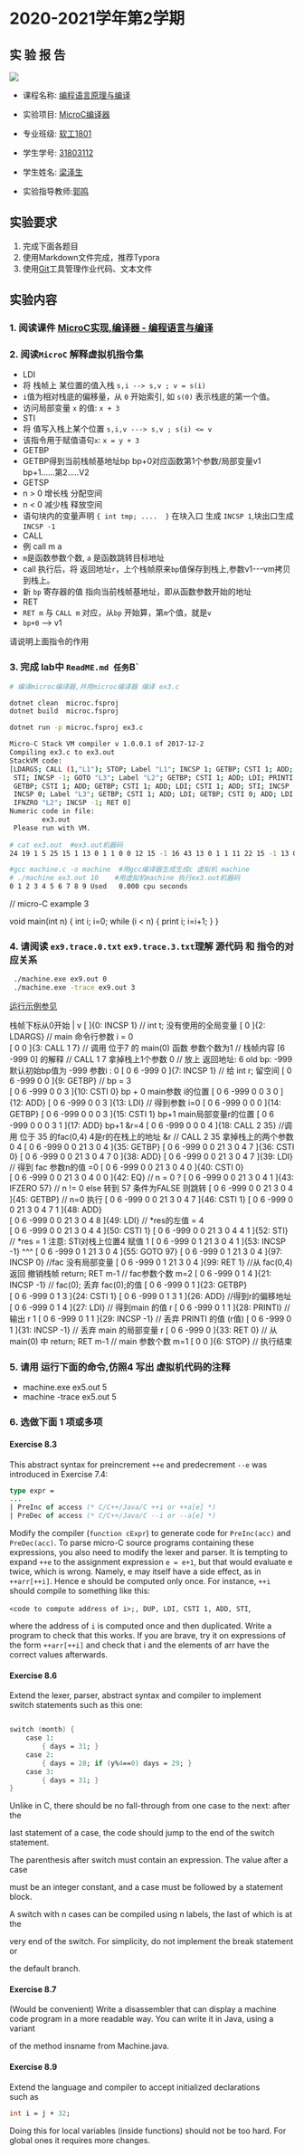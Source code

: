 # 2020-2021学年第2学期

##  实 验 报 告

![](zucc.png)

-   课程名称: <u>编程语言原理与编译</u>

-   实验项目: <u>MicroC编译器</u>

-   专业班级: <u>软工1801</u>

-   学生学号: <u>31803112</u>

-   学生姓名: <u>梁泽生</u>

-   实验指导教师:<u>郭鸣</u>

## 实验要求

1. 完成下面各题目
2. 使用Markdown文件完成，推荐Typora
3. 使用[Git](https://learngitbranching.js.org/)工具管理作业代码、文本文件

## 实验内容

### 1.  阅读课件 [MicroC实现,编译器 - 编程语言与编译](http://sigcc.gitee.io/plc2021/#/07/microc.compiler)

### 2.  阅读`MicroC` 解释虚拟机指令集

-   LDI
-   将 栈帧上 某位置的值入栈 `s,i --> s,v ; v = s(i)`
-   `i`值为相对栈底的偏移量，从 `0` 开始索引, 如 `s(0)` 表示栈底的第一个值。
-   访问局部变量 `x` 的值: `x + 3`
-   STI
-   将 值写入栈上某个位置 `s,i,v ---> s,v ; s(i) <= v`
-   该指令用于赋值语句`x`: `x = y + 3`
-   GETBP
-   GETBP得到当前栈帧基地址bp
    bp+0对应函数第1个参数/局部变量v1
    bp+1......第2.....V2
-   GETSP
-   n > 0 增长栈 分配空间
-   n < 0 减少栈 释放空间
-   语句块内的变量声明 `{ int tmp; ....  }` 在块入口 生成 `INCSP 1`,块出口生成 `INCSP -1`
-   CALL
-   例 call m a
-   `m`是函数参数个数, `a` 是函数跳转目标地址
-   call 执行后，将 返回地址`r`，上个栈帧原来`bp`值保存到栈上,参数v1---vm拷贝到栈上。
-   新 `bp` 寄存器的值 指向当前栈帧基地址，即从函数参数开始的地址
-   RET
-   `RET m` 与 `CALL m` 对应，从`bp` 开始算，第`m`个值，就是`v`
-   `bp+0` --> v1

请说明上面指令的作用

### 3.  完成 lab中 `ReadME.md 任务`B`



```sh
# 编译microc编译器,并用microc编译器 编译 ex3.c 

dotnet clean  microc.fsproj
dotnet build  microc.fsproj

dotnet run -p microc.fsproj ex3.c

Micro-C Stack VM compiler v 1.0.0.1 of 2017-12-2
Compiling ex3.c to ex3.out
StackVM code:
[LDARGS; CALL (1,"L1"); STOP; Label "L1"; INCSP 1; GETBP; CSTI 1; ADD; CSTI 0;
 STI; INCSP -1; GOTO "L3"; Label "L2"; GETBP; CSTI 1; ADD; LDI; PRINTI; INCSP -1;
 GETBP; CSTI 1; ADD; GETBP; CSTI 1; ADD; LDI; CSTI 1; ADD; STI; INCSP -1;
 INCSP 0; Label "L3"; GETBP; CSTI 1; ADD; LDI; GETBP; CSTI 0; ADD; LDI; LT;
 IFNZRO "L2"; INCSP -1; RET 0]
Numeric code in file:
        ex3.out  
 Please run with VM.
 
# cat ex3.out  #ex3.out机器码
24 19 1 5 25 15 1 13 0 1 1 0 0 12 15 -1 16 43 13 0 1 1 11 22 15 -1 13 0 1 1 13 0 1 1 11 0 1 1 12 15 -1 15 0 13 0 1 1 11 13 0 0 1 11 7 18 18 15 -1 21 0

#gcc machine.c -o machine  #用gcc编译器生成生成c 虚拟机 machine
# ./machine ex3.out 10    #用虚拟机machine 执行ex3.out机器码
0 1 2 3 4 5 6 7 8 9 Used   0.000 cpu seconds
```

// micro-C example 3

void main(int n) { 
  int i; 
  i=0; 
  while (i < n) { 
    print i; 
    i=i+1;
  } 
}

### 4.  请阅读 `ex9.trace.0.txt` `ex9.trace.3.txt`理解 源代码 和 指令的对应关系

```sh
 ./machine.exe ex9.out 0
 ./machine.exe -trace ex9.out 3
```
[运行示例参见](http://sigcc.gitee.io/plc2021/#/05/microc.compiler?id=the-code-generated-for-ex9c)

栈帧下标从0开始
 |
 v
[ ]{0: INCSP 1}               // int t;  没有使用的全局变量
[ 0 ]{2: LDARGS}              // main 命令行参数 i = 0    
[ 0 0 ]{3: CALL 1 7}          // 调用 位于7 的 main(0) 函数 参数个数为1
                              // 栈帧内容 [6 -999 0] 的解释
                              // CALL 1 7 拿掉栈上1个参数 0 
                              // 放上 返回地址: 6
                                      old bp: -999   默认初始bp值为 -999
                                       参数i : 0
[ 0 6 -999 0 ]{7: INCSP 1}    // 给 int  r; 留空间
[ 0 6 -999 0 0 ]{9: GETBP}    // bp = 3   
[ 0 6 -999 0 0 3 ]{10: CSTI 0}   bp + 0   main参数 i的位置
[ 0 6 -999 0 0 3 0 ]{12: ADD}
[ 0 6 -999 0 0 3 ]{13: LDI}   //  得到参数 i=0
[ 0 6 -999 0 0 0 ]{14: GETBP}
[ 0 6 -999 0 0 0 3 ]{15: CSTI 1}  bp+1  main局部变量r的位置 
[ 0 6 -999 0 0 0 3 1 ]{17: ADD}   bp+1   &r=4
[ 0 6 -999 0 0 0 4 ]{18: CALL 2 35}   //调用 位于 35 的fac(0,4)  4是r的在栈上的地址 &r
                                      // CALL 2 35 拿掉栈上的两个参数 0 4
[ 0 6 -999 0 0 21 3 0 4 ]{35: GETBP}
[ 0 6 -999 0 0 21 3 0 4 7 ]{36: CSTI 0}
[ 0 6 -999 0 0 21 3 0 4 7 0 ]{38: ADD}
[ 0 6 -999 0 0 21 3 0 4 7 ]{39: LDI}   // 得到 fac 参数n的值 =0
[ 0 6 -999 0 0 21 3 0 4 0 ]{40: CSTI 0}   
[ 0 6 -999 0 0 21 3 0 4 0 0 ]{42: EQ}     //  n = 0 ?
[ 0 6 -999 0 0 21 3 0 4 1 ]{43: IFZERO 57}  // n != 0  else 转到 57 条件为FALSE 则跳转
[ 0 6 -999 0 0 21 3 0 4 ]{45: GETBP}         // n=0 执行
[ 0 6 -999 0 0 21 3 0 4 7 ]{46: CSTI 1}
[ 0 6 -999 0 0 21 3 0 4 7 1 ]{48: ADD}  
[ 0 6 -999 0 0 21 3 0 4 8 ]{49: LDI}    // *res的左值 = 4  
[ 0 6 -999 0 0 21 3 0 4 4 ]{50: CSTI 1}
[ 0 6 -999 0 0 21 3 0 4 4 1 ]{52: STI}  // *res = 1  注意: STI对栈上位置4 赋值 1
[ 0 6 -999 0 1 21 3 0 4 1 ]{53: INCSP -1}
            ^^^
[ 0 6 -999 0 1 21 3 0 4 ]{55: GOTO 97}
[ 0 6 -999 0 1 21 3 0 4 ]{97: INCSP 0}  //fac 没有局部变量
[ 0 6 -999 0 1 21 3 0 4 ]{99: RET 1}    //从 fac(0,4)返回 撤销栈帧  return; RET m-1                                         //                    fac参数个数 m=2
[ 0 6 -999 0 1 4 ]{21: INCSP -1}       //  fac(0); 丢弃 fac(0);的值 
[ 0 6 -999 0 1 ]{23: GETBP}             
[ 0 6 -999 0 1 3 ]{24: CSTI 1}
[ 0 6 -999 0 1 3 1 ]{26: ADD}          //得到r的偏移地址  
[ 0 6 -999 0 1 4 ]{27: LDI}           // 得到main 的值 r
[ 0 6 -999 0 1 1 ]{28: PRINTI}       //输出 r
1 [ 0 6 -999 0 1 1 ]{29: INCSP -1}   // 丢弃 PRINTI 的值 (r值) 
[ 0 6 -999 0 1 ]{31: INCSP -1}  // 丢弃 main 的局部变量 r
[ 0 6 -999 0 ]{33: RET 0}          //  从main(0) 中 return; RET m-1
                                             // main 参数个数 m=1 
[ 0 0 ]{6: STOP}             // 执行结束                  





### 5.  请用 运行下面的命令,仿照4 写出 虚拟机代码的注释

-   machine.exe ex5.out 5
-   machine -trace ex5.out 5

### 6. 选做下面 1 项或多项

#### Exercise 8.3

This abstract syntax for preincrement `++e` and predecrement `--e` was
introduced in Exercise 7.4:

```fsharp
type expr =
...
| PreInc of access (* C/C++/Java/C ++i or ++a[e] *)
| PreDec of access (* C/C++/Java/C --i or --a[e] *)
```
Modify the compiler (`function cExpr`) to generate code for `PreInc(acc)` and
`PreDec(acc)`. To parse micro-C source programs containing these expressions,
you also need to modify the lexer and parser.
It is tempting to expand `++e` to the assignment expression `e = e+1`, but that
would evaluate e twice, which is wrong. Namely, e may itself have a side effect, as
in `++arr[++i]`.
Hence e should be computed only once. For instance, `++i` should compile to
something like this: 

`<code to compute address of i>;, DUP, LDI, CSTI 1, ADD, STI`, 

where the address of `i` is computed once and then duplicated.
Write a program to check that this works. If you are brave, try it on expressions of
the form `++arr[++i]` and check that i and the elements of arr have the correct
values afterwards.

#### Exercise 8.6

Extend the lexer, parser, abstract syntax and compiler to implement\
switch statements such as this one:

```fsharp

switch (month) {
    case 1:
        { days = 31; }
    case 2:
        { days = 28; if (y%4==0) days = 29; }
    case 3:
        { days = 31; }
}
```

Unlike in C, there should be no fall-through from one case to the next: after the

last statement of a case, the code should jump to the end of the switch statement.

The parenthesis after switch must contain an expression. The value after a case

must be an integer constant, and a case must be followed by a statement block.

A switch with n cases can be compiled using n labels, the last of which is at the

very end of the switch. For simplicity, do not implement the break statement or

the default branch.

#### Exercise 8.7

(Would be convenient) Write a disassembler that can display a machine code program in a more readable way. You can write it in Java, using a variant

of the method insname from Machine.java.

#### Exercise 8.9

Extend the language and compiler to accept initialized declarations\
such as
```fsharp
int i = j + 32;
```
Doing this for local variables (inside functions) should not be too hard. For global
ones it requires more changes.